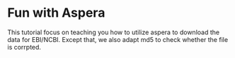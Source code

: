 # Fun with Aspera
This tutorial focus on teaching you how to utilize aspera to download the data for EBI/NCBI. Except that, we also adapt md5 to check whether the file is corrpted.

